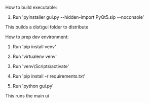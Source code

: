 How to build executable:

1. Run 'pyinstaller gui.py --hidden-import PyQt5.sip --noconsole'

This builds a dist\gui folder to distribute


How to prep dev environment:

1. Run 'pip install venv'

2. Run 'virtualenv venv'

3. Run 'venv\Scripts\activate'

4. Run 'pip install -r requirements.txt'

5. Run 'python gui.py'

This runs the main ui
